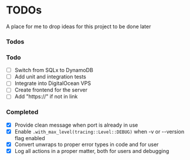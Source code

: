 # TODOs

A place for me to drop ideas for this project to be done later

### Todos

### Todo

- [ ] Switch from SQLx to DynamoDB
- [ ] Add unit and integration tests
- [ ] Integrate into DigitalOcean VPS
- [ ] Create frontend for the server
- [ ] Add "https://" if not in link

### Completed
- [x] Provide clean message when port is already in use
- [x] Enable ```.with_max_level(tracing::Level::DEBUG)``` when -v or --version flag enabled
- [x] Convert unwraps to proper error types in code and for user
- [x] Log all actions in a proper matter, both for users and debugging